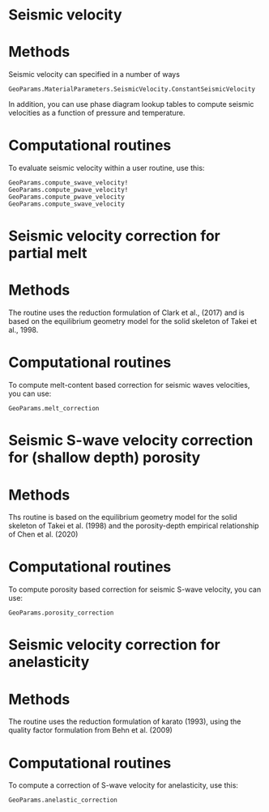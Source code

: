 # Seismic velocity 

# Methods
Seismic velocity can specified in a number of ways
```@docs
GeoParams.MaterialParameters.SeismicVelocity.ConstantSeismicVelocity
```
In addition, you can use phase diagram lookup tables to compute seismic velocities as a function of pressure and temperature.

# Computational routines
To evaluate seismic velocity within a user routine, use this:
```@docs
GeoParams.compute_swave_velocity!
GeoParams.compute_pwave_velocity!
GeoParams.compute_pwave_velocity
GeoParams.compute_swave_velocity
```

# Seismic velocity correction for partial melt

# Methods
The routine uses the reduction formulation of Clark et al., (2017) and is based on the equilibrium geometry model for the solid skeleton of Takei et al., 1998.

# Computational routines
To compute melt-content based correction for seismic waves velocities, you can use:
```@docs
GeoParams.melt_correction
```

# Seismic S-wave velocity correction for (shallow depth) porosity

# Methods
Ths routine is based on the equilibrium geometry model for the solid skeleton of Takei et al. (1998) and the porosity-depth empirical relationship of Chen et al. (2020)

# Computational routines
To compute porosity based correction for seismic S-wave velocity, you can use:
```@docs
GeoParams.porosity_correction
```


# Seismic velocity correction for anelasticity

# Methods
The routine uses the reduction formulation of karato (1993), using the quality factor formulation from Behn et al. (2009)

# Computational routines
To compute a correction of S-wave velocity for anelasticity, use this:
```@docs
GeoParams.anelastic_correction
```
